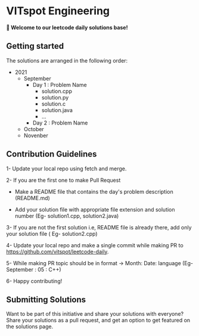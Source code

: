 
# VITspot Engineering

**👋 Welcome to our leetcode daily solutions base!**

## Getting started
The solutions are arranged in the following order:
- 2021
  - September
    - Day 1 : Problem Name
      - solution.cpp
      - solution.py
      - solution.c
      - solution.java
      - ...
    - Day 2 : Problem Name
  - October
  - Novenber

## Contribution Guidelines

1- Update your local repo using fetch and merge.

2- If you are the first one to make Pull Request

- Make a README file that contains the day's problem description (README.md)
    
- Add your solution file with appropriate file extension and solution number (Eg- solution1.cpp, solution2.java)
    
3- If you are not the first solution i.e, README file is already there, add only your solution file ( Eg- solution2.cpp)

4- Update your local repo and make a single commit while making PR to https://github.com/vitspot/leetcode-daily.

5- While making PR topic should be in format -> Month: Date: language (Eg- September : 05 : C++)

6- Happy contributing!

## Submitting Solutions 
Want to be part of this initiative and share your solutions with everyone? Share your solutions as a pull request, and get an option to get featured on the solutions page.
